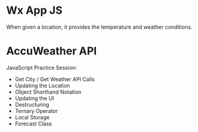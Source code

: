 # Wx App JS

When given a location, it provides the temperature and weather conditions.

# AccuWeather API

JavaScript Practice Session:

- Get City / Get Weather API Calls
- Updating the Location
- Object Shorthand Notation
- Updating the UI
- Destructuring
- Ternary Operator
- Local Storage
- Forecast Class
